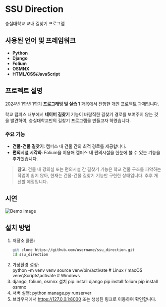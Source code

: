 # SSU Direction
숭실대학교 교내 길찾기 프로그램

## 사용된 언어 및 프레임워크
- **Python**
- **Django**
- **Folium**
- **OSMNX**
- **HTML/CSS/JavaScript**

## 프로젝트 설명
2024년 1학년 1학기 **프로그래밍 및 실습 1** 과목에서 진행한 개인 프로젝트 과제입니다. 

학교 캠퍼스 내부에서 **네이버 길찾기** 기능이 바람직한 길찾기 경로를 보여주지 않는 것을 발견하여, 숭실대학교만의 길찾기 프로그램을 만들고자 하였습니다. 

### 주요 기능
- **건물-건물 길찾기**: 캠퍼스 내 건물 간의 최적 경로를 제공합니다.
- **편의시설 시각화**: Folium을 이용해 캠퍼스 내 편의시설을 한눈에 볼 수 있는 기능을 추가했습니다.

> **참고**: 건물 내 강의실 또는 편의시설 간 길찾기 기능은 학교 건물 구조를 파악하는 작업이 쉽지 않아, 현재는 건물-건물 길찾기 기능만 구현한 상태입니다. 추후 개선할 예정입니다.

## 시연
![Demo Image](URL_TO_YOUR_DEMO_IMAGE)

## 설치 방법
1. 저장소 클론:
   ```bash
   git clone https://github.com/username/ssu_direction.git
   cd ssu_direction
2. 가상환경 설정:    
   python -m venv venv
   source venv/bin/activate  # Linux / macOS
   venv\Scripts\activate     # Windows
3. django, folium, osmnx 설치
   pip install django
   pip install folium
   pip install osmnx
4. 서버 실행:
   python manage.py runserver
5. 브라우저에서 https://127.0.0.1:8000 또는 생성된 링크로 이동하여 확인합니다.
